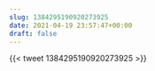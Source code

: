 ```yaml
---
slug: 1384295190920273925
date: 2021-04-19 23:57:47+00:00
draft: false
---
```


{{< tweet 1384295190920273925 >}}

